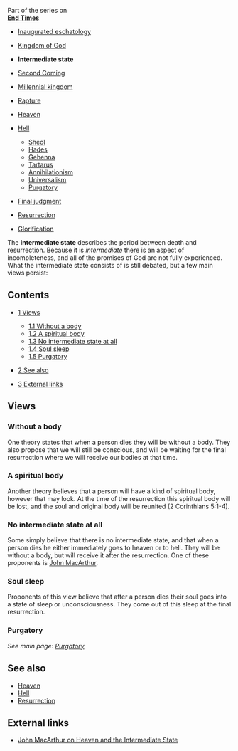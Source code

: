 Part of the series on  
**[End Times](End_times "End times")**
-   [Inaugurated eschatology](Inaugurated_eschatology "Inaugurated eschatology")
-   [Kingdom of God](Kingdom_of_God "Kingdom of God")
-   **Intermediate state**
-   [Second Coming](Second_Coming "Second Coming")
-   [Millennial kingdom](Millennial_kingdom "Millennial kingdom")
-   [Rapture](Rapture "Rapture")
-   [Heaven](Heaven "Heaven")
-   [Hell](Hell "Hell")
    -   [Sheol](Sheol "Sheol")
    -   [Hades](Hades "Hades")
    -   [Gehenna](Gehenna "Gehenna")
    -   [Tartarus](Tartarus "Tartarus")
    -   [Annihilationism](Annihilationism "Annihilationism")
    -   [Universalism](Universalism "Universalism")
    -   [Purgatory](Purgatory "Purgatory")

-   [Final judgment](Final_judgment "Final judgment")
-   [Resurrection](Resurrection "Resurrection")
-   [Glorification](Glorification "Glorification")

The **intermediate state** describes the period between death and
resurrection. Because it is *intermediate* there is an aspect of
incompleteness, and all of the promises of God are not fully
experienced. What the intermediate state consists of is still
debated, but a few main views persist:


## Contents

-   [1 Views](#Views)
    -   [1.1 Without a body](#Without_a_body)
    -   [1.2 A spiritual body](#A_spiritual_body)
    -   [1.3 No intermediate state at all](#No_intermediate_state_at_all)
    -   [1.4 Soul sleep](#Soul_sleep)
    -   [1.5 Purgatory](#Purgatory)

-   [2 See also](#See_also)
-   [3 External links](#External_links)

## Views

### Without a body

One theory states that when a person dies they will be without a
body. They also propose that we will still be conscious, and will
be waiting for the final resurrection where we will receive our
bodies at that time.

### A spiritual body

Another theory believes that a person will have a kind of spiritual
body, however that may look. At the time of the resurrection this
spiritual body will be lost, and the soul and original body will be
reunited (2 Corinthians 5:1-4).

### No intermediate state at all

Some simply believe that there is no intermediate state, and that
when a person dies he either immediately goes to heaven or to hell.
They will be without a body, but will receive it after the
resurrection. One of these proponents is
[John MacArthur](John_MacArthur "John MacArthur").

### Soul sleep

Proponents of this view believe that after a person dies their soul
goes into a state of sleep or unconsciousness. They come out of
this sleep at the final resurrection.

### Purgatory

*See main page: [Purgatory](Purgatory "Purgatory")*
## See also

-   [Heaven](Heaven "Heaven")
-   [Hell](Hell "Hell")
-   [Resurrection](Resurrection "Resurrection")

## External links

-   [John MacArthur on Heaven and the Intermediate State](http://www.biblebb.com/files/macqa/70-20-2.htm)



